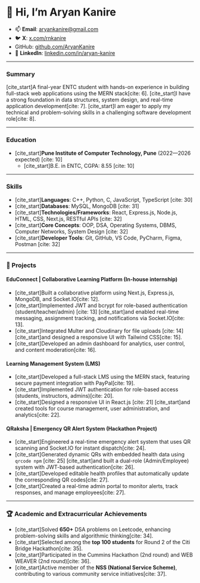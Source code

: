 # 👋 Hi, I’m Aryan Kanire

- 📫 **Email**: [aryankanire@gmail.com](mailto:aryankanire@gmail.com)
- 🐦 **X**: [x.com/rnkanire](https://x.com/rnkanire)
-  GitHub: [github.com/AryanKanire](https://github.com/AryanKanire)
- 🔗 **LinkedIn**: [linkedin.com/in/aryan-kanire](https://linkedin.com/in/aryan-kanire)

---

### **Summary**
[cite_start]A final-year ENTC student with hands-on experience in building full-stack web applications using the MERN stack[cite: 6]. [cite_start]I have a strong foundation in data structures, system design, and real-time application development[cite: 7]. [cite_start]I am eager to apply my technical and problem-solving skills in a challenging software development role[cite: 8].

---

### **Education**
- [cite_start]**Pune Institute of Computer Technology, Pune** (2022—2026 expected) [cite: 10]
  - [cite_start]B.E. in ENTC, CGPA: 8.55 [cite: 10]

---

### **Skills**
- [cite_start]**Languages**: C++, Python, C, JavaScript, TypeScript [cite: 30]
- [cite_start]**Databases**: MySQL, MongoDB [cite: 31]
- [cite_start]**Technologies/Frameworks**: React, Express.js, Node.js, HTML, CSS, Next.js, RESTful APIs [cite: 32]
- [cite_start]**Core Concepts**: OOP, DSA, Operating Systems, DBMS, Computer Networks, System Design [cite: 32]
- [cite_start]**Developer Tools**: Git, GitHub, VS Code, PyCharm, Figma, Postman [cite: 32]

---

### **🚀 Projects**

#### **EduConnect | Collaborative Learning Platform (In-house internship)**
- [cite_start]Built a collaborative platform using Next.js, Express.js, MongoDB, and Socket.IO[cite: 12].
- [cite_start]Implemented JWT and bcrypt for role-based authentication (student/teacher/admin) [cite: 13] [cite_start]and enabled real-time messaging, assignment tracking, and notifications via Socket.IO[cite: 13].
- [cite_start]Integrated Multer and Cloudinary for file uploads [cite: 14] [cite_start]and designed a responsive UI with Tailwind CSS[cite: 15].
- [cite_start]Developed an admin dashboard for analytics, user control, and content moderation[cite: 16].

#### **Learning Management System (LMS)**
- [cite_start]Developed a full-stack LMS using the MERN stack, featuring secure payment integration with PayPal[cite: 19].
- [cite_start]Implemented JWT authentication for role-based access (students, instructors, admins)[cite: 20].
- [cite_start]Designed a responsive UI in React.js [cite: 21] [cite_start]and created tools for course management, user administration, and analytics[cite: 22].

#### **QRaksha | Emergency QR Alert System (Hackathon Project)**
- [cite_start]Engineered a real-time emergency alert system that uses QR scanning and Socket.IO for instant dispatch[cite: 24].
- [cite_start]Generated dynamic QRs with embedded health data using `qrcode npm` [cite: 25] [cite_start]and built a dual-role (Admin/Employee) system with JWT-based authentication[cite: 26].
- [cite_start]Developed editable health profiles that automatically update the corresponding QR codes[cite: 27].
- [cite_start]Created a real-time admin portal to monitor alerts, track responses, and manage employees[cite: 27].

---

### **🏆 Academic and Extracurricular Achievements**
- [cite_start]Solved **650+** DSA problems on Leetcode, enhancing problem-solving skills and algorithmic thinking[cite: 34].
- [cite_start]Selected among the **top 100 students** for Round 2 of the Citi Bridge Hackathon[cite: 35].
- [cite_start]Participated in the Cummins Hackathon (2nd round) and WEB WEAVER (2nd round)[cite: 36].
- [cite_start]Active member of the **NSS (National Service Scheme)**, contributing to various community service initiatives[cite: 37].

